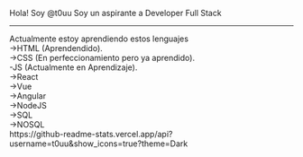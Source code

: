 Hola! Soy @t0uu
Soy un aspirante a Developer Full Stack
<hr>
Actualmente estoy aprendiendo estos lenguajes<br/>
->HTML (Aprendendido).<br/>
->CSS (En perfeccionamiento pero ya aprendido).<br/>
-JS (Actualmente en Aprendizaje).<br/>
<!--En lista de Aprendizaje a futuro-->
->React<br/>
->Vue<br/>
->Angular<br/>
->NodeJS<br/>
->SQL<br/>
->NOSQL<br/>
https://github-readme-stats.vercel.app/api?username=t0uu&show_icons=true?theme=Dark

<!--Futuro Perfil Developer Full Stack-->
